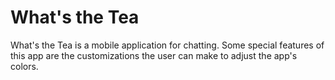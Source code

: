 # What's the Tea

What's the Tea is a mobile application for chatting. Some special features of this app are the customizations the user can make to adjust the app's colors.


